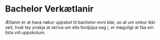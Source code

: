 # Bachelor Verkætlanir

Ætlanin er at hava nøkur uppskot til bachelor-evni klár, so at um onkur ikki veit, hvat tey ynskja at skriva um ella fordjúpa seg í, er møguligt at fáa ein lista við uppskotum.